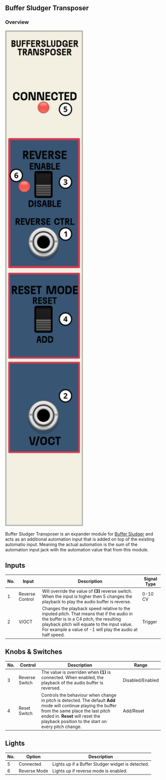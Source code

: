 ## Buffer Sludger Transposer

### Overview


<img src="https://github.com/Shtrompel/BGal256ModulesDocs/blob/main/BufferSludgerTransposer.png?raw=true" style="width:50%;">

Buffer Sludger Transposer is an expander module for [Buffer Sludger](https://github.com/Shtrompel/BGal256ModulesDocs/blob/main/BufferSludger.md) and acts as an additional automation input that is added on top of the existing automatio input. Meaning the actual automation is the sum of the automation input jack with the automation value that from this module.

## Inputs

| No. | Input             | Description                                 | Signal Type |
| --- | ----------------- | ------------------------------------------- | ----------- |
| 1   | Reverse Control       | Will override the value of **(3)** reverse switch. When the input is higher then 5 changes the playback to play the audio buffer is reverse.            | 0-10 CV     |
| 2   | V/OCT       | Changes the playback speed relative to the inputed pitch. That means that if the audio in the buffer is in a C4 pitch, the resulting playback pitch will equate to the input value. For example a value of -1 will play the audio at half speed.         | Trigger     |

## Knobs & Switches

| No. | Control        | Description                                            | Range             |
| --- | -------------- | ------------------------------------------------------ | ----------------- |
| 3  | Reverse Switch            | The value is overriden when **(1)** is connected. When enabled, the playback of the audio buffer is reversed.                              | Disabled/Enabled         |
| 4  | Reset Switch | Controls the behaviour when change in pitch is detected. The default **Add** mode will continue playing the buffer from the same place the last pitch ended in. **Reset** will reset the playback position to the start on every pitch change. | Add/Reset |

## Lights

| No. | Option                            | Description                                                                                       |
| --- | --------------------------------- | ------------------------------------------------------------------------------------------------- |
| 5  | Connected                    | Lights up if a Buffer Sludger widget is detected.                                                  |
| 6  | Reverse Mode                | Lights up if reverse mode is enabled. |
